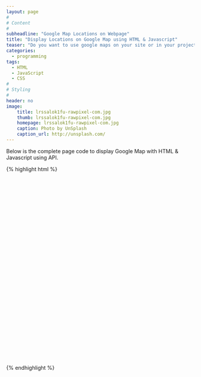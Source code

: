 ```yaml
---
layout: page
#
# Content
#
subheadline: "Google Map Locations on Webpage"
title: "Display Locations on Google Map using HTML & Javascript"
teaser: "Do you want to use google maps on your site or in your project and wondering where to start? Than you likely will like the integration of <em>Google Maps</em>. It enables you to display Maps and put locations marakers on maps that looks in each browser delicious."
categories:
  - programming
tags:
  - HTML
  - JavaScript
  - CSS
#
# Styling
#
header: no
image:
    title: lrssalok1fu-rawpixel-com.jpg
    thumb: lrssalok1fu-rawpixel-com.jpg
    homepage: lrssalok1fu-rawpixel-com.jpg
    caption: Photo by UnSplash
    caption_url: http://unsplash.com/
---
```

Below is the complete page code to display Google Map with HTML & Javascript using API.

{% highlight html %}
<html>
<head>
    <meta name="viewport" content="width=device-width" />
    <title>Index</title>
</head>
<body>
    <div id="divMap" style="width: 500px; height: 500px">
    </div>
    <script type="text/javascript" src="https://maps.googleapis.com/maps/api/js?key=AIzaSyBip14VfDly0JQJXcMDy7wUVIdS-MfAiVo"></script>
    <script type="text/javascript">
        var markers = [{'title': 'Islamabad','lat': '33.669300','lng': '72.844800','description': 'Capital City of Pakistan. Lush green and great views and weather.'},{'title': 'Lahore','lat': '31.924600','lng': '74.284700','description': 'Lahore City of Lively People, is the Heart of the Pakistani Province Punjab.'}];
        window.onload = function () {
            var mapOptions = {
                center: new google.maps.LatLng(markers[0].lat, markers[0].lng),
                zoom: 7,
                mapTypeId: google.maps.MapTypeId.ROADMAP,
                //disableDefaultUI: true
                panControl: true,
                zoomControl: true,
                mapTypeControl: true,
                scaleControl: true,
                streetViewControl: true,
                overviewMapControl: true,
                rotateControl: true,
                mapTypeId: google.maps.MapTypeId.TERRAIN
            };
            var infoWindow = new google.maps.InfoWindow();
            var map = new google.maps.Map(document.getElementById("divMap"), mapOptions);
            for (i = 0; i < markers.length; i++) {
                var data = markers[i]
                var myLatlng = new google.maps.LatLng(data.lat, data.lng);
                var marker = new google.maps.Marker({
                    position: myLatlng,
                    map: map,
                    title: data.title,
                    animation: google.maps.Animation.BOUNCE
                });
                (function (marker, data) {
                    google.maps.event.addListener(marker, "click", function (e) {
                        infoWindow.setContent(data.description);
                        infoWindow.open(map, marker);
                    });
                })(marker, data);
            }
        }
    </script>

</body>
</html>
{% endhighlight %}

